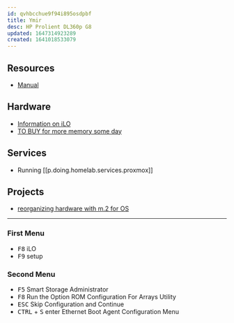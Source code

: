```yaml
---
id: qvhbcchue9f94i895osdpbf
title: Ymir
desc: HP Prolient DL360p G8
updated: 1647314923289
created: 1641018533079
---
```


## Resources

- [Manual](assets/pdfs/hp-dl360p-g8-manual.pdf)

## Hardware

- [Information on iLO][1]
- [TO BUY for more memory some day](https://www.ebay.com/itm/222462491975?hash=item33cbcc3d47:g:Ks4AAOSwNZRfLGSf)

## Services

- Running [[p.doing.homelab.services.proxmox]]

## Projects

- [reorganizing hardware with m.2 for OS][2]

---

[1]: https://en.wikipedia.org/wiki/HP_Integrated_Lights-Out
[2]: https://www.reddit.com/r/homelab/comments/t5na4v/comment/hz66dwy/?utm_source=share&utm_medium=web2x&context=3


### First Menu

- <kbd>F8</kbd> iLO
- <kbd>F9</kbd> setup

### Second Menu

- <kbd>F5</kbd> Smart Storage Administrator
- <kbd>F8</kbd> Run the Option ROM Configuration For Arrays Utility
- <kbd>ESC</kbd> Skip Configuration and Continue
- <kbd>CTRL</kbd> + <kbd>S</kbd> enter Ethernet Boot Agent Configuration Menu
